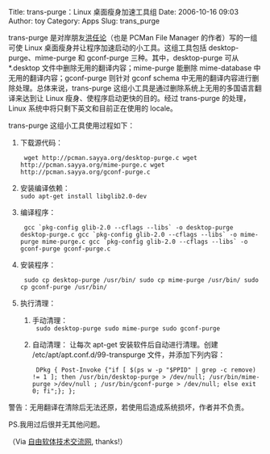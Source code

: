 Title: trans-purge：Linux 桌面瘦身加速工具组
Date: 2006-10-16 09:03
Author: toy
Category: Apps
Slug: trans_purge

trans-purge 是对岸朋友[洪任论](http://pcman.sayya.org)（也是 PCMan File
Manager 的作者）写的一组可使 Linux
桌面瘦身并让程序加速启动的小工具。这组工具包括 desktop-purge、mime-purge
和 gconf-purge 三种。其中，desktop-purge 可从 *.desktop
文件中删除无用的翻译内容；mime-purge 能删除 mime-database
中无用的翻译内容；gconf-purge 则针对 gconf schema
中无用的翻译内容进行删除处理。总体来说，trans-purge
这组小工具是通过删除系统上无用的多国语言翻译来达到让 Linux
瘦身、使程序启动更快的目的。经过 trans-purge 的处理，Linux
系统中将只剩下英文和目前正在使用的 locale。

trans-purge 这组小工具使用过程如下：

1.  下载源代码：  

    ` wget http://pcman.sayya.org/desktop-purge.c wget http://pcman.sayya.org/mime-purge.c wget http://pcman.sayya.org/gconf-purge.c`
2.  安装编译依赖：  
    `sudo apt-get install libglib2.0-dev`
3.  编译程序：  

    ``  gcc `pkg-config glib-2.0 --cflags --libs` -o desktop-purge desktop-purge.c gcc `pkg-config glib-2.0 --cflags --libs` -o mime-purge mime-purge.c gcc `pkg-config glib-2.0 --cflags --libs` -o gconf-purge gconf-purge.c ``
4.  安装程序：  

    ` sudo cp desktop-purge /usr/bin/ sudo cp mime-purge /usr/bin/ sudo cp gconf-purge /usr/bin/`
5.  执行清理：
    1.  手动清理：  
        ` sudo desktop-purge sudo mime-purge sudo gconf-purge`
    2.  自动清理：
        让每次 apt-get 安装软件后自动进行清理。创建
        /etc/apt/apt.conf.d/99-transpurge 文件，并添加下列内容：  

        ` DPkg { Post-Invoke {"if [ $(ps w -p "$PPID" | grep -c remove) != 1 ]; then /usr/bin/desktop-purge > /dev/null; /usr/bin/mime-purge >/dev/null ; /usr/bin/gconf-purge > /dev/null; else exit 0; fi";}; };`

警告：无用翻译在清除后无法还原，若使用后造成系统损坏，作者并不负责。

PS.我用过后很并无其他问题。

（Via
[自由软体技术交流网](http://freesf.tw/modules/news/article.php?storyid=2881),
thanks!）
